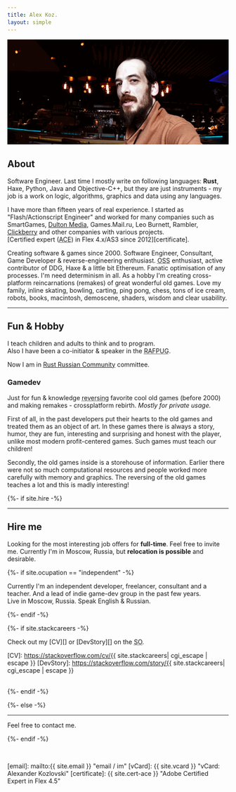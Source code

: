 ```yaml
---
title: Alex Koz.
layout: simple
---
```


![My latest neat photo!](/assets/latest.png)


## About

Software Engineer. Last time I mostly write on following languages: __Rust__, Haxe, Python, Java and Objective-C++, but they are just instruments - my job is a work on logic, algorithms, graphics and data using any languages.

I have more than fifteen years of real experience.
I started as "Flash/Actionscript Engineer" and worked for many companies such as SmartGames, [Dulton Media][], Games.Mail.ru, Leo Burnett, Rambler, [Clickberry][] and other companies with various projects.<br/>
[Certified expert (<abbr title="Adobe Certified Expert">ACE</abbr>) in Flex 4.x/AS3 since 2012][certificate].


Creating software & games since 2000. Software Engineer, Consultant, Game Developer & reverse-engineering enthusiast. <abbr title="Open Source Software">OSS</abbr> enthusiast, active contributor of DDG, Haxe & a little bit Ethereum. Fanatic optimisation of any processes. I'm need determinism in all. As a hobby I'm creating cross-platform reincarnations (remakes) of great wonderful old games.
Love my family, inline skating, bowling, carting, ping pong, chess, tons of ice cream, robots, books, macintosh, demoscene, shaders, wisdom and clear usability.


- - -

## Fun & Hobby

I teach children and adults to think and to program. <br/>
Also I have been a co-initiator & speaker in the <abbr title="Russian Adobe Flash Platform User Group">RAFPUG</abbr>.

Now I am in [Rust Russian Community][rustycrate] committee.


<!-- As a hobby sometimes I work on some features for couple of interesting <abbr title="Open Source Software">oss</abbr>-projects. -->

<!-- ![photo](/assets/photo.png) -->
<!-- <br/> -->

[rustycrate]: https://rustycrate.ru "Rust Russian Community: RustyCrate.ru"


### Gamedev

Just for fun & knowledge <abbr title="reverse engineering">reversing</abbr> favorite cool old games (before 2000) and making remakes - crossplatform rebirth. _Mostly for private usage._

First of all, in the past developers put their hearts to the old games and treated them as an object of art.
In these games there is always a story, humor, they are fun, interesting and surprising and honest with the player, unlike most modern profit-centered games. Such games must teach our children!

Secondly, the old games inside is a storehouse of information.
Earlier there were not so much computational resources and people worked more carefully with memory and graphics. The reversing of the old games teaches a lot and this is madly interesting!


<!-- ### Mesh networks
TODO: Something interesting about my involving & investment into mesh networking -->

<!-- ### Robotics
TODO: Something interesting about what I crafting... -->



{%- if site.hire -%}
<br/>


- - -

## Hire me

Looking for the most interesting job offers for __full-time__. Feel free to invite me.
Currently I'm in Moscow, Russia, but __relocation is possible__ and desirable.


{%- if site.ocupation == "independent" -%}
<br/>
<p>
Currently I'm an independent developer, freelancer, consultant and a teacher.
And a lead of indie game-dev group in the past few years. <br/>
Live in Moscow, Russia. Speak English & Russian.
</p>
{%- endif -%}

{%- if site.stackcareers -%}
<br/>


Check out my [CV][] or [DevStory][] on the <abbr title="Stackoverflow">SO</abbr>.

[CV]: https://stackoverflow.com/cv/{{ site.stackcareers| cgi_escape | escape }}
[DevStory]: https://stackoverflow.com/story/{{ site.stackcareers| cgi_escape | escape }}

<br>
{%- endif -%}


<!-- end of hire -->
{%- else -%}

- - -

Feel free to contact me.

{%- endif -%}



<br>

[IDA]: https://www.hex-rays.com/products/ida/
[OllyDbg]: http://ollydbg.de

[Clickberry]: http://clickberry.tv
[Dulton Media]: http://dultonmedia.com


[email]: mailto:{{ site.email }} "email / im"
[vCard]: {{ site.vcard }} "vCard: Alexander Kozlovski"
[certificate]: {{ site.cert-ace }} "Adobe Certified Expert in Flex 4.5"


[RAFPUG]: http://rafpug.groups.adobe.com/people/40292/profile
